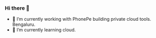 ### Hi there 👋

- 🔭 I’m currently working with PhonePe building private cloud tools. Bengaluru.
- 🌱 I’m currently learning cloud. 
